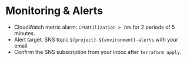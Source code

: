 # Monitoring & Alerts

- CloudWatch metric alarm: `CPUUtilization > 70%` for 2 periods of 5 minutes.
- Alert target: SNS topic `${project}-${environment}-alerts` with your email.
- Confirm the SNS subscription from your inbox after `terraform apply`.

